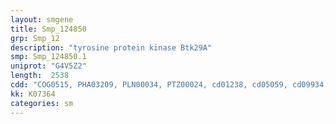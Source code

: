 ```yaml
---
layout: smgene
title: Smp_124850
grp: Smp_12
description: "tyrosine protein kinase Btk29A"
smp: Smp_124850.1
uniprot: "G4V5Z2"
length:  2538
cdd: "COG0515, PHA03209, PLN00034, PTZ00024, cd01238, cd05059, cd09934, cd11768, cl15255, cl17036, cl17171, cl21453, pfam00017, pfam00169, pfam07714, pfam14604, smart00219, smart00233, smart00252, smart00326"
kk: K07364
categories: sm
---
```


